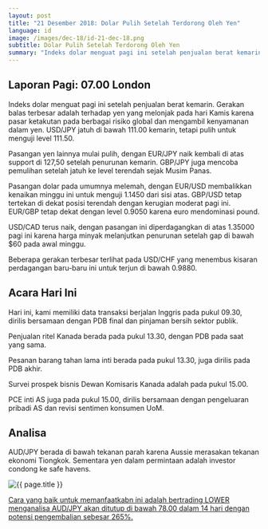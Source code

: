 ```yaml
---
layout: post
title: "21 Desember 2018: Dolar Pulih Setelah Terdorong Oleh Yen"
language: id
image: /images/dec-18/id-21-dec-18.png
subtitle: Dolar Pulih Setelah Terdorong Oleh Yen
summary: "Indeks dolar menguat pagi ini setelah penjualan berat kemarin. Gerakan balas terbesar adalah terhadap yen yang melonjak pada hari Kamis karena pasar ketakutan pada berbagai risiko global dan mengambil kenyamanan dalam yen. USD/JPY jatuh di bawah 111.00 kemarin, tetapi pulih untuk menguji level 111.50"
---
```

## Laporan Pagi: 07.00 London

Indeks dolar menguat pagi ini setelah penjualan berat kemarin. Gerakan balas terbesar adalah terhadap yen yang melonjak pada hari Kamis karena pasar ketakutan pada berbagai risiko global dan mengambil kenyamanan dalam yen. USD/JPY jatuh di bawah 111.00 kemarin, tetapi pulih untuk menguji level 111.50.

Pasangan yen lainnya mulai pulih, dengan EUR/JPY naik kembali di atas support di 127,50 setelah penurunan kemarin. GBP/JPY juga mencoba pemulihan setelah jatuh ke level terendah sejak Musim Panas.

Pasangan dolar pada umumnya melemah, dengan EUR/USD membalikkan kenaikan minggu ini untuk menguji 1.1450 dari sisi atas. GBP/USD tetap tertekan di dekat posisi terendah dengan kerugian moderat pagi ini. EUR/GBP tetap dekat dengan level 0.9050 karena euro mendominasi pound.

USD/CAD terus naik, dengan pasangan ini diperdagangkan di atas 1.35000 pagi ini karena harga minyak melanjutkan penurunan setelah gap di bawah $60 pada awal minggu.

Beberapa gerakan terbesar terlihat pada USD/CHF yang menembus kisaran perdagangan baru-baru ini untuk terjun di bawah 0.9880.

## Acara Hari Ini

Hari ini, kami memiliki data transaksi berjalan Inggris pada pukul 09.30, dirilis bersamaan dengan PDB final dan pinjaman bersih sektor publik.

Penjualan ritel Kanada berada pada pukul 13.30, dengan PDB pada saat yang sama.

Pesanan barang tahan lama inti berada pada pukul 13.30, juga dirilis pada PDB akhir.

Survei prospek bisnis Dewan Komisaris Kanada adalah pada pukul 15.00.

PCE inti AS juga pada pukul 15.00, dirilis bersamaan dengan pengeluaran pribadi AS dan revisi sentimen konsumen UoM.

## Analisa

AUD/JPY berada di bawah tekanan parah karena Aussie merasakan tekanan ekonomi Tiongkok. Sementara yen dalam permintaan adalah investor condong ke safe havens.

<img src="{{ site.url }}/images/dec-18/id-21-dec-18.png" alt="{{ page.title }}" title="{{ page.title }}">

<a href="%LINK%%?currency=USD&market=forex&underlying=frxAUDJPY&formname=higherlower&duration_amount=14&duration_units=d&amount=10&amount_type=stake&expiry_type=duration&barrier=78.00" target="_blank" rel="noopener noreferrer nofollow">Cara yang baik untuk memanfaatkabn ini adalah bertrading LOWER menganalisa AUD/JPY akan ditutup di bawah 78.00 dalam 14 hari dengan potensi pengembalian sebesar 265%.</a>
